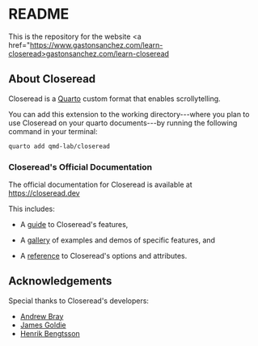# README

This is the repository for the website 
<a href="https://www.gastonsanchez.com/learn-closeread>gastonsanchez.com/learn-closeread</a>


## About Closeread

Closeread is a [Quarto](https://quarto.org) custom format that enables scrollytelling. 

You can add this extension to the working directory---where you
plan to use Closeread on your quarto documents---by running the following 
command in your terminal:

```bash
quarto add qmd-lab/closeread
```


### Closeread's Official Documentation

The official documentation for Closeread is available at <https://closeread.dev> 

This includes:

- A [guide](https://closeread.dev/guide) to Closeread's features,

- A [gallery](https://closeread.dev/gallery) of examples and demos of specific features, and 

- A [reference](https://closeread.dev/gallery) to Closeread's options and attributes.


## Acknowledgements

Special thanks to Closeread's developers:

- [Andrew Bray](https://github.com/andrewpbray) 
- [James Goldie](https://github.com/jimjam-slam) 
- [Henrik Bengtsson](https://github.com/HenrikBengtsson)
